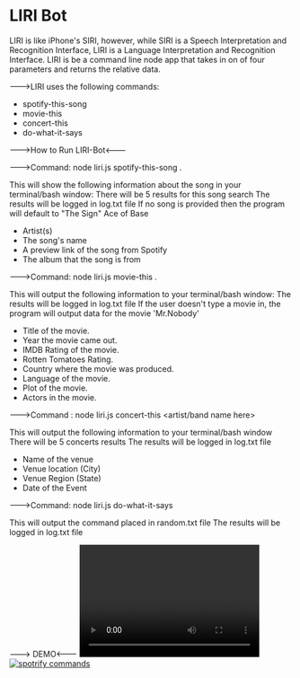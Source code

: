 # LIRI Bot


LIRI is like iPhone's SIRI, however, while SIRI is a Speech Interpretation and Recognition Interface, LIRI is a Language Interpretation and Recognition Interface. LIRI is be a command line node app that takes in on of four parameters and returns the relative data.

--->LIRI uses the following commands:
* spotify-this-song 
* movie-this 
* concert-this
* do-what-it-says

--->How to Run LIRI-Bot<---

--->Command: node liri.js spotify-this-song <song name here>.

This will show the following information about the song in your terminal/bash window:
There will be 5 results for this song search
The results will be logged in log.txt file
If no song is provided then the program will default to "The Sign" Ace of Base

* Artist(s)
* The song's name
* A preview link of the song from Spotify
* The album that the song is from



--->Command: node liri.js movie-this <movie name here>.

This will output the following information to your terminal/bash window:
The results will be logged in log.txt file
If the user doesn't type a movie in, the program will output data for the movie 'Mr.Nobody'

* Title of the movie.
* Year the movie came out.
* IMDB Rating of the movie.
* Rotten Tomatoes Rating.
* Country where the movie was produced.
* Language of the movie.
* Plot of the movie.
* Actors in the movie.



--->Command : node liri.js concert-this <artist/band name here>

This will output the following information to your terminal/bash window
There will be 5 concerts results 
The results will be logged in log.txt file

* Name of the venue
* Venue location (City)
* Venue Region (State)
* Date of the Event 


--->Command: node liri.js do-what-it-says

This will output the command placed in random.txt file
The results will be logged in log.txt file

---> DEMO<---
<video src="./gifs-videos/spotify.mp4" width="320" height="200" controls preload></video>
<a target="_blank" rel="noopener noreferrer" href="./gifs-videos/spotify.mp4">
<img src="./gifs-videos/spotify.mp4" alt="spotrify commands" style="max-width:100%;"></a>
